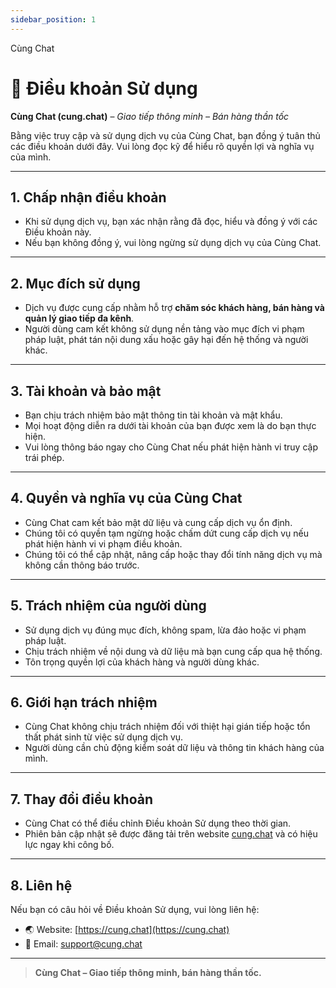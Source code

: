 ```yaml
---
sidebar_position: 1
---
```


Cùng Chat

# 📜 Điều khoản Sử dụng

**Cùng Chat (cung.chat)** – *Giao tiếp thông minh – Bán hàng thần tốc*

Bằng việc truy cập và sử dụng dịch vụ của Cùng Chat, bạn đồng ý tuân thủ các điều khoản dưới đây. Vui lòng đọc kỹ để hiểu rõ quyền lợi và nghĩa vụ của mình.

---

## 1. Chấp nhận điều khoản

- Khi sử dụng dịch vụ, bạn xác nhận rằng đã đọc, hiểu và đồng ý với các Điều khoản này.
- Nếu bạn không đồng ý, vui lòng ngừng sử dụng dịch vụ của Cùng Chat.

---

## 2. Mục đích sử dụng

- Dịch vụ được cung cấp nhằm hỗ trợ **chăm sóc khách hàng, bán hàng và quản lý giao tiếp đa kênh**.
- Người dùng cam kết không sử dụng nền tảng vào mục đích vi phạm pháp luật, phát tán nội dung xấu hoặc gây hại đến hệ thống và người khác.

---

## 3. Tài khoản và bảo mật

- Bạn chịu trách nhiệm bảo mật thông tin tài khoản và mật khẩu.
- Mọi hoạt động diễn ra dưới tài khoản của bạn được xem là do bạn thực hiện.
- Vui lòng thông báo ngay cho Cùng Chat nếu phát hiện hành vi truy cập trái phép.

---

## 4. Quyền và nghĩa vụ của Cùng Chat

- Cùng Chat cam kết bảo mật dữ liệu và cung cấp dịch vụ ổn định.
- Chúng tôi có quyền tạm ngừng hoặc chấm dứt cung cấp dịch vụ nếu phát hiện hành vi vi phạm điều khoản.
- Chúng tôi có thể cập nhật, nâng cấp hoặc thay đổi tính năng dịch vụ mà không cần thông báo trước.

---

## 5. Trách nhiệm của người dùng

- Sử dụng dịch vụ đúng mục đích, không spam, lừa đảo hoặc vi phạm pháp luật.
- Chịu trách nhiệm về nội dung và dữ liệu mà bạn cung cấp qua hệ thống.
- Tôn trọng quyền lợi của khách hàng và người dùng khác.

---

## 6. Giới hạn trách nhiệm

- Cùng Chat không chịu trách nhiệm đối với thiệt hại gián tiếp hoặc tổn thất phát sinh từ việc sử dụng dịch vụ.
- Người dùng cần chủ động kiểm soát dữ liệu và thông tin khách hàng của mình.

---

## 7. Thay đổi điều khoản

- Cùng Chat có thể điều chỉnh Điều khoản Sử dụng theo thời gian.
- Phiên bản cập nhật sẽ được đăng tải trên website [cung.chat](https://cung.chat) và có hiệu lực ngay khi công bố.

---

## 8. Liên hệ

Nếu bạn có câu hỏi về Điều khoản Sử dụng, vui lòng liên hệ:

- 🌏 Website: [https://cung.chat](https://cung.chat)
- 📧 Email: support@cung.chat

---

> **Cùng Chat – Giao tiếp thông minh, bán hàng thần tốc.**
